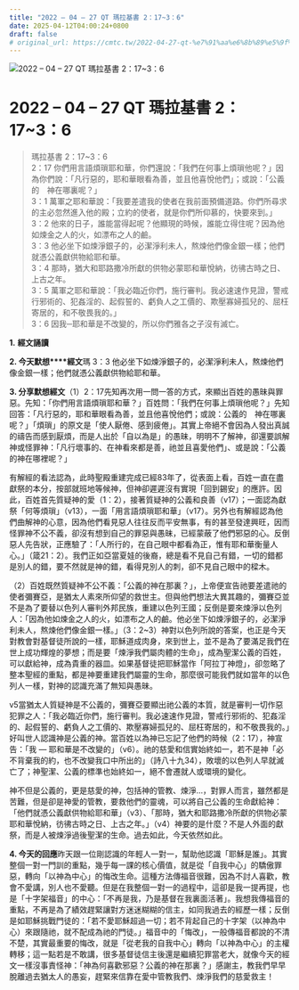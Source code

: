 ```yaml
---
title: "2022 – 04 – 27 QT 瑪拉基書 2：17~3：6"
date: 2025-04-12T04:00:24+0800
draft: false
# original_url: https://cmtc.tw/2022-04-27-qt-%e7%91%aa%e6%8b%89%e5%9f%ba%e6%9b%b8-2%ef%bc%9a173%ef%bc%9a6
---
```


![2022 – 04 – 27 QT 瑪拉基書 2：17~3：6](/images/qt.jpg   "2022 – 04 – 27 QT 瑪拉基書 2：17~3：6")

# 2022 – 04 – 27 QT 瑪拉基書 2：17~3：6

> 瑪拉基書 2：17~3：6  
> 2：17 你們用言語煩瑣耶和華，你們還說：「我們在何事上煩瑣他呢？」因為你們說：「凡行惡的，耶和華眼看為善，並且他喜悅他們」；或說：「公義的　神在哪裏呢？」  
> 3：1 萬軍之耶和華說：「我要差遣我的使者在我前面預備道路。你們所尋求的主必忽然進入他的殿；立約的使者，就是你們所仰慕的，快要來到。」  
> 3：2 他來的日子，誰能當得起呢？他顯現的時候，誰能立得住呢？因為他如煉金之人的火，如漂布之人的鹼。  
> 3：3 他必坐下如煉淨銀子的，必潔淨利未人，熬煉他們像金銀一樣；他們就憑公義獻供物給耶和華。  
> 3：4 那時，猶大和耶路撒冷所獻的供物必蒙耶和華悅納，彷彿古時之日、上古之年。  
> 3：5 萬軍之耶和華說：「我必臨近你們，施行審判。我必速速作見證，警戒行邪術的、犯姦淫的、起假誓的、虧負人之工價的、欺壓寡婦孤兒的、屈枉寄居的，和不敬畏我的。」  
> 3：6 因我─耶和華是不改變的，所以你們雅各之子沒有滅亡。

**1.** **經文誦讀**

**2. 今天默想****經文**瑪 3：3 他必坐下如煉淨銀子的，必潔淨利未人，熬煉他們像金銀一樣；他們就憑公義獻供物給耶和華。

**3. 分享默想經文**（1）2：17先知再次用一問一答的方式，來顯出百姓的愚昧與罪惡。先知：「你們用言語煩瑣耶和華？」百姓問：「我們在何事上煩瑣他呢？」先知回答：「凡行惡的，耶和華眼看為善，並且他喜悅他們；或說：公義的　神在哪裏呢？」「煩瑣」的原文是「使人厭倦、感到疲倦」。其實上帝絕不會因為人發出真誠的禱告而感到厭煩，而是人出於「自以為是」的愚昧，明明不了解神，卻還要誤解神或怪罪神：「凡行壞事的、在神看來都是善，祂並且喜愛他們」、或是說：「公義的神在哪裡呢？」

有解經的看法認為，此時聖殿重建完成已經83年了，從表面上看，百姓一直在盡獻祭的本分，按部就班地等候神，但神卻遲遲沒有實現「回到錫安」的應許。因此，百姓首先質疑神的愛（1：2），接著質疑神的公義和良善（v17）；一面認為獻祭「何等煩瑣」（v13），一面「用言語煩瑣耶和華」（v17）。另外也有解經認為他們曲解神的心意，因為他們看見惡人往往反而平安無事，有的甚至發達興旺，因而怪罪神不公不義，卻沒有想到自己的罪惡與愚昧，已經蒙蔽了他們邪惡的心。反倒惡人先告狀，正應驗了：「人所行的，在自己眼中都看為正，惟有耶和華衡量人心。」（箴21：2）。我們正如亞當夏娃的後裔，總是看不見自己有錯，一切的錯都是別人的錯，要不然就是神的錯，看得見別人的刺，卻不見自己眼中的樑木。

（2）百姓既然質疑神不公不義：「公義的神在那裏？」，上帝便宣告祂要差遣祂的使者彌賽亞，是猶太人素來所仰望的救世主。但與他們想法大異其趣的，彌賽亞並不是為了要替以色列人審判外邦民族，重建以色列王國；反倒是要來煉淨以色列人：「因為他如煉金之人的火，如漂布之人的鹼。他必坐下如煉淨銀子的，必潔淨利未人，熬煉他們像金銀一樣。」（3：2~3）神對以色列所說的答案，也正是今天對教會對基督徒所說的一樣，耶穌道成肉身，來到世上，並不是為了要滿足我們在世上成功輝煌的夢想；而是要「煉淨我們屬肉體的生命」，成為聖潔公義的百姓，可以獻給神，成為貴重的器皿。如果基督徒把耶穌當作「阿拉丁神燈」，卻忽略了整本聖經的重點，都是神要重建我們屬靈的生命，那麼很可能我們就如當年的以色列人一樣，對神的認識充滿了無知與愚昧。

v5當猶太人質疑神是不公義的，彌賽亞要顯出祂公義的本質，就是審判一切作惡犯罪之人：「我必臨近你們，施行審判。我必速速作見證，警戒行邪術的、犯姦淫的、起假誓的、虧負人之工價的、欺壓寡婦孤兒的、屈枉寄居的，和不敬畏我的。」好叫世人認識神是公義的神。當百姓以為神已忘記了他們的時候（2：17），神宣告：「我 — 耶和華是不改變的」（v6）。祂的慈愛和信實始終如一，若不是神「必不背棄我的約，也不改變我口中所出的」（詩八十九34），敗壞的以色列人早就滅亡了；神聖潔、公義的標準也始終如一，絕不會遷就人或環境的變化。

神不但是公義的，更是慈愛的神，包括神的管教、煉淨…，對罪人而言，雖然都是苦難，但是卻是神愛的管教，要救他們的靈魂，可以將自己公義的生命獻給神：「他們就憑公義獻供物給耶和華」（v3）、「那時，猶大和耶路撒冷所獻的供物必蒙耶和華悅納，彷彿古時之日、上古之年。」（v4）神要的是什麼？不是人外面的獻祭，而是人被煉淨過後聖潔的生命。過去如此，今天依然如此。

**4. 今天的回應**昨天跟一位剛認識的年輕人一對一，幫助他認識「耶穌是誰」。其實整個一對一門訓的重點，幾乎每一課的核心價值，就是從「自我中心」的驕傲罪惡，轉向「以神為中心」的悔改生命。這種方法傳福音很難，因為不討人喜歡，教會不愛講，別人也不愛聽。但是在我整個一對一的過程中，這卻是我一提再提，也是「十字架福音」的中心：「不再是我，乃是基督在我裏面活著」。我想我傳福音的重點，不再是為了績效趕緊讓對方迷迷糊糊的信主，如同我過去的經歷一樣；反倒是如耶穌挑戰門徒的：「若不愛耶穌超過一切；若不背起自己的十字架（以神為中心）來跟隨祂，就不配成為祂的門徒。」福音中的「悔改」，一般傳福音都說的不清不楚，其實最重要的悔改，就是「從老我的自我中心」轉向「以神為中心」的主權轉移；這一點若是不敢講，很多基督徒信主後還是繼續犯罪當老大，就像今天的經文一樣沒事責怪神：「神為何喜歡邪惡？公義的神在那裏？」感謝主，教我們早早脫離過去猶太人的愚妄，趕緊來信靠在愛中管教我們、煉淨我們的慈愛救主！